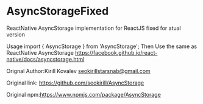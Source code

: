 # AsyncStorageFixed
ReactNative AsyncStorage implementation for ReactJS fixed for atual version


Usage
import { AsyncStorage } from 'AsyncStorage';
Then
Use the same as ReactNative AsyncStorage
https://facebook.github.io/react-native/docs/asyncstorage.html



Orignal Author:Kirill Kovalev <seokirillstarsnab@gmail.com>

Original link: https://github.com/seokirill/AsyncStorage

Original npm:https://www.npmjs.com/package/AsyncStorage
